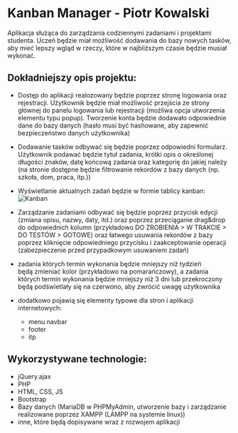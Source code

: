 # Kanban Manager - Piotr Kowalski

Aplikacja służąca do zarządzania codziennymi zadaniami i projektami studenta. Uczeń będzie miał możliwość dodawania do bazy nowych tasków, aby mieć lepszy wgląd w rzeczy, które w najbliższym czasie będzie musiał wykonać.

## Dokładniejszy opis projektu:
- Dostęp do aplikacji realozowany będzie poprzez stronę logowania oraz rejestracji. Użytkownik będzie miał możliwość przejścia ze strony głównej do panelu logowania lub rejestracji (możliwa opcja utworzenia elementu typu popup). Tworzenie konta będzie dodawało odpowiednie dane do bazy danych (hasło musi być hashowane, aby zapewnić bezpieczeństwo danych użytkownika)

- Dodawanie tasków odbywać się będzie poprzez odpowiedni formularz. Użytkownik podawać będzie tytuł zadania, krótki opis o określonej długości znaków, datę końcową zadania oraz kategorię do jakiej należy (na stronie dostępne będzie filtrowanie rekordów z bazy danych (np. szkoła, dom, praca, itp.))

- Wyświetlanie aktualnych zadań będzie w formie tablicy kanban:
![Kanban](https://static.kanbantool.com/kanban-board/pl/zbuduj-tablice-kanban-krok3-zapisz-zadania-na-karteczkach-i-umiesc-je-na-tablicy.png)

- Zarządzanie zadaniami odbywać się będzie poprzez przycisk edycji (zmiana opisu, nazwy, daty, itd.) oraz poprzez przeciąganie drag&drop do odpowiednich kolumn (przykładowo DO ZROBIENIA > W TRAKCIE > DO TESTÓW > GOTOWE) oraz łatwego usuwania rekordów z bazy poprzez kliknięcie odpowiedniego przycisku i zaakceptowanie operacji (zabezpieczenie przed przypadkowym usuwaniem zadań)

- zadania których termin wykonania będzie mniejszy niż tydzień będą zmieniać kolor (przykładowo na pomarańczowy), a zadania których termin wykonania będzie mniejszy niż 3 dni lub przekroczony będą podświetlały się na czerwono, aby zwrócić uwagę użytkownika

- dodatkowo pojawią się elementy typowe dla stron i aplikacji internetowych:
    - menu navbar
    - footer
    - itp

## Wykorzystywane technologie:
- jQuery.ajax
- PHP
- HTML, CSS, JS
- Bootstrap
- Bazy danych (MariaDB w PHPMyAdmin, utworzenie bazy i zarządzanie realizowane poprzez XAMPP (LAMPP na systemie linux))
- inne, które będą dopisywane wraz z rozwojem aplikacji
